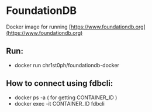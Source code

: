 # FoundationDB

Docker image for running [https://www.foundationdb.org](https://www.foundationdb.org)

## Run:

* docker run chr1st0ph/foundationdb-docker

## How to connect using fdbcli:

* docker ps -a ( for getting CONTAINER_ID )
* docker exec -it CONTAINER_ID fdbcli
